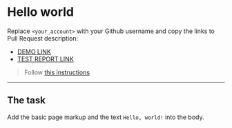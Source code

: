 # Hello world
Replace `<your_account>` with your Github username and copy the links to Pull Request description:
- [DEMO LINK](https://IntensoSergey.github.io/layout_hello-world/)
- [TEST REPORT LINK](https://IntensoSergey.github.io/layout_hello-world/report/html_report/)

> Follow [this instructions](https://mate-academy.github.io/layout_task-guideline/#how-to-solve-the-layout-tasks-on-github)
___

## The task
Add the basic page markup and the text `Hello, world!` into the body.

